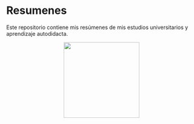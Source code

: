 # Resumenes
Este repositorio contiene mis resúmenes de mis estudios universitarios y aprendizaje autodidacta. 
<div align="center">
<img src="https://upload.wikimedia.org/wikipedia/commons/thumb/6/60/Obsidian_software_logo.svg/1200px-Obsidian_software_logo.svg.png" width=200 >
</div>
